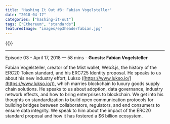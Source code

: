 ```yaml
---
title: "Hashing It Out #3: Fabian Vogelsteller"
date: "2018-04-17"
categories: ["hashing-it-out"]
tags: ["Ethereum", "standards"]
featuredImage: "images/ep3headerfabian.jpg"
---
```


{{<podcast-embed url="https://embed.sounder.fm/play/61070">}}

* * *

 Episode 03 - April 17, 2018 — 58 mins - **Guests: Fabian Vogelsteller**

Fabian Vogelsteller, creator of the Mist wallet, Web3.js, the history of the ERC20 Token standard, and his ERC725 Identity proposal. He speaks to us about his new industry effort, Lukso ([https://www.lukso.io/](https://www.lukso.io/)), which marries blockchain to luxury goods supply chain solutions. He speaks to us about adoption, data governance, industry network effects, and how to bring enterprises to blockchain. We get into his thoughts on standardization to build open communication protocols for building bridges between collaborators, regulators, and end consumers to ensure data integrity. We speak to him about the impact of the ERC20 standard proposal and how it has fostered a $6 billion ecosystem.
